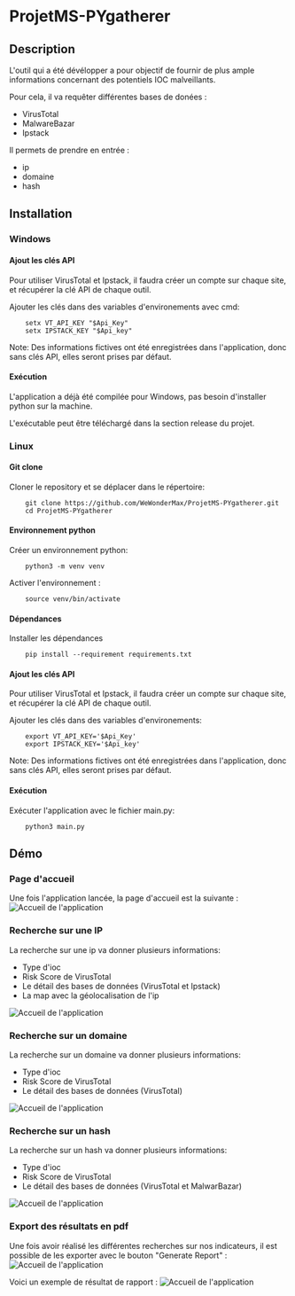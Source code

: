 # ProjetMS-PYgatherer

## Description

L'outil qui a été dévélopper a pour objectif de fournir de plus ample informations concernant des potentiels IOC malveillants.

Pour cela, il va requêter différentes bases de donées :

- VirusTotal
- MalwareBazar
- Ipstack

Il permets de prendre en entrée :

- ip
- domaine
- hash

## Installation 

### Windows

#### Ajout les clés API

Pour utiliser VirusTotal et Ipstack, il faudra créer un compte sur chaque site, et récupérer la clé API de chaque outil.

Ajouter les clés dans des variables d'environements avec cmd:

        setx VT_API_KEY "$Api_Key"
        setx IPSTACK_KEY "$Api_key"

Note: Des informations fictives ont été enregistrées dans l'application, donc sans clés API, elles seront prises par défaut. 

#### Exécution

L'application a déjà été compilée pour Windows, pas besoin d'installer python sur la machine. 

L'exécutable peut être téléchargé dans la section release du projet.

### Linux

#### Git clone

Cloner le repository et se déplacer dans le répertoire:

        git clone https://github.com/WeWonderMax/ProjetMS-PYgatherer.git
        cd ProjetMS-PYgatherer

#### Environnement python

Créer un environnement python:

        python3 -m venv venv

Activer l'environnement :

        source venv/bin/activate

#### Dépendances
Installer les dépendances 

        pip install --requirement requirements.txt


#### Ajout les clés API

Pour utiliser VirusTotal et Ipstack, il faudra créer un compte sur chaque site, et récupérer la clé API de chaque outil.

Ajouter les clés dans des variables d'environements:

        export VT_API_KEY='$Api_Key'
        export IPSTACK_KEY='$Api_key'

Note: Des informations fictives ont été enregistrées dans l'application, donc sans clés API, elles seront prises par défaut. 

#### Exécution
Exécuter l'application avec le fichier main.py:

        python3 main.py

## Démo

### Page d'accueil 

Une fois l'application lancée, la page d'accueil est la suivante :
![Accueil de l'application](image/accueil.png)

### Recherche sur une IP

La recherche sur une ip va donner plusieurs informations:

- Type d'ioc
- Risk Score de VirusTotal
- Le détail des bases de données (VirusTotal et Ipstack)
- La map avec la géolocalisation de l'ip 

![Accueil de l'application](image/ip.png)

### Recherche sur un domaine 

La recherche sur un domaine va donner plusieurs informations:

- Type d'ioc
- Risk Score de VirusTotal
- Le détail des bases de données (VirusTotal)

![Accueil de l'application](image/domaine.png)

### Recherche sur un hash

La recherche sur un hash va donner plusieurs informations:

- Type d'ioc
- Risk Score de VirusTotal
- Le détail des bases de données (VirusTotal et MalwarBazar)

![Accueil de l'application](image/hash.png)

### Export des résultats en pdf

Une fois avoir réalisé les différentes recherches sur nos indicateurs, il est possible de les exporter avec le bouton "Generate Report" :
![Accueil de l'application](image/export.png)

Voici un exemple de résultat de rapport :
![Accueil de l'application](image/pdf.png)
